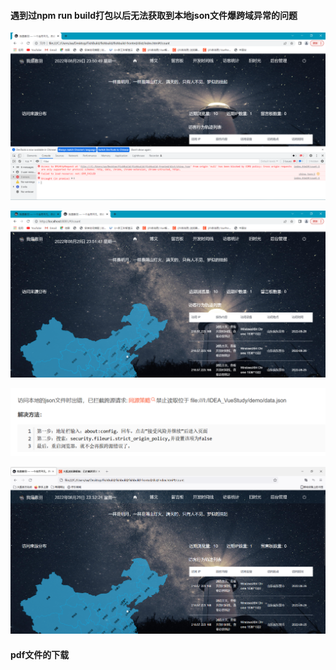 #### 遇到过npm run build打包以后无法获取到本地json文件爆跨域异常的问题

![image-20220829235102184](error.assets/image-20220829235102184.png)

![image-20220829235154488](error.assets/image-20220829235154488.png)

![image-20220829235218360](error.assets/image-20220829235218360.png)

![image-20220829235240849](error.assets/image-20220829235240849.png)

#### pdf文件的下载

​	